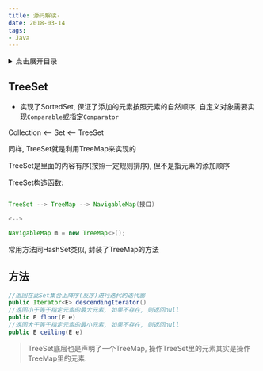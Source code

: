 ```yaml
---
title: 源码解读-
date: 2018-03-14
tags:
- Java
---
```

<details>
<summary>点击展开目录</summary>
<!-- TOC -->

- [TreeSet](#treeset)
- [方法](#方法)

<!-- /TOC -->
</details>

## TreeSet

* 实现了SortedSet, 保证了添加的元素按照元素的自然顺序, 自定义对象需要实现`Comparable`或指定`Comparator`



Collection <-- Set <-- TreeSet



同样, TreeSet就是利用TreeMap来实现的

TreeSet是里面的内容有序(按照一定规则排序), 但不是指元素的添加顺序



TreeSet构造函数:

```Java

TreeSet --> TreeMap --> NavigableMap(接口)

<-->

NavigableMap m = new TreeMap<>();

```

 常用方法同HashSet类似, 封装了TreeMap的方法

## 方法

```Java
//返回在此Set集合上降序(反序)进行迭代的迭代器
public Iterator<E> descendingIterator()
//返回小于等于指定元素的最大元素, 如果不存在, 则返回null
public E floor(E e)
//返回大于等于指定元素的最小元素, 如果不存在, 则返回null
public E ceiling(E e)
```




> TreeSet底层也是声明了一个TreeMap, 操作TreeSet里的元素其实是操作TreeMap里的元素.